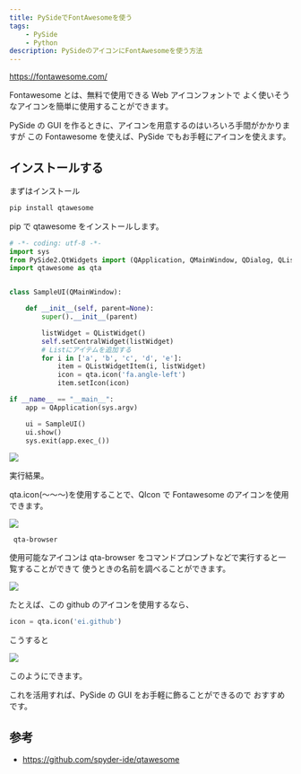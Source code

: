 ```yaml
---
title: PySideでFontAwesomeを使う
tags:
    - PySide
    - Python
description: PySideのアイコンにFontAwesomeを使う方法
---
```


https://fontawesome.com/

Fontawesome とは、無料で使用できる Web アイコンフォントで
よく使いそうなアイコンを簡単に使用することができます。

PySide の GUI を作るときに、アイコンを用意するのはいろいろ手間がかかりますが
この Fontawesome を使えば、PySide でもお手軽にアイコンを使えます。

## インストールする

まずはインストール

```bat
pip install qtawesome
```

pip で qtawesome をインストールします。

```python
# -*- coding: utf-8 -*-
import sys
from PySide2.QtWidgets import (QApplication, QMainWindow, QDialog, QListWidget, QListWidgetItem)
import qtawesome as qta


class SampleUI(QMainWindow):

    def __init__(self, parent=None):
        super().__init__(parent)

        listWidget = QListWidget()
        self.setCentralWidget(listWidget)
        # Listにアイテムを追加する
        for i in ['a', 'b', 'c', 'd', 'e']:
            item = QListWidgetItem(i, listWidget)
            icon = qta.icon('fa.angle-left')
            item.setIcon(icon)

if __name__ == "__main__":
    app = QApplication(sys.argv)

    ui = SampleUI()
    ui.show()
    sys.exit(app.exec_())
```

![](https://gyazo.com/5a57d2861859a29036fb39b33edaa2f5.png)

実行結果。

qta.icon(～～～)を使用することで、QIcon で Fontawesome のアイコンを使用できます。

![](https://gyazo.com/124f44c19c44fd3fb76e9c1098bb2e67.png)

```
 qta-browser
```

使用可能なアイコンは qta-browser をコマンドプロンプトなどで実行すると一覧することができて
使うときの名前を調べることができます。

![](https://gyazo.com/5c92a7160a686111aca62ac422776e91.png)

たとえば、この github のアイコンを使用するなら、

```python
icon = qta.icon('ei.github')
```

こうすると

![](https://gyazo.com/98c67b77440a2fa368bbecc148093f63.png)

このようにできます。

これを活用すれば、PySide の GUI をお手軽に飾ることができるので
おすすめです。

## 参考

-   https://github.com/spyder-ide/qtawesome
